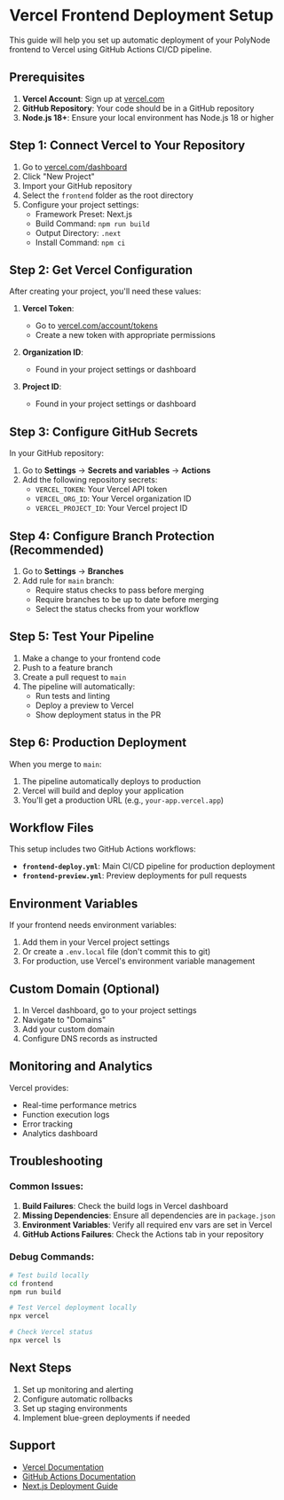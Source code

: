 # Vercel Frontend Deployment Setup

This guide will help you set up automatic deployment of your PolyNode frontend to Vercel using GitHub Actions CI/CD pipeline.

## Prerequisites

1. **Vercel Account**: Sign up at [vercel.com](https://vercel.com)
2. **GitHub Repository**: Your code should be in a GitHub repository
3. **Node.js 18+**: Ensure your local environment has Node.js 18 or higher

## Step 1: Connect Vercel to Your Repository

1. Go to [vercel.com/dashboard](https://vercel.com/dashboard)
2. Click "New Project"
3. Import your GitHub repository
4. Select the `frontend` folder as the root directory
5. Configure your project settings:
   - Framework Preset: Next.js
   - Build Command: `npm run build`
   - Output Directory: `.next`
   - Install Command: `npm ci`

## Step 2: Get Vercel Configuration

After creating your project, you'll need these values:

1. **Vercel Token**:
   - Go to [vercel.com/account/tokens](https://vercel.com/account/tokens)
   - Create a new token with appropriate permissions

2. **Organization ID**:
   - Found in your project settings or dashboard

3. **Project ID**:
   - Found in your project settings or dashboard

## Step 3: Configure GitHub Secrets

In your GitHub repository:

1. Go to **Settings** → **Secrets and variables** → **Actions**
2. Add the following repository secrets:
   - `VERCEL_TOKEN`: Your Vercel API token
   - `VERCEL_ORG_ID`: Your Vercel organization ID
   - `VERCEL_PROJECT_ID`: Your Vercel project ID

## Step 4: Configure Branch Protection (Recommended)

1. Go to **Settings** → **Branches**
2. Add rule for `main` branch:
   - Require status checks to pass before merging
   - Require branches to be up to date before merging
   - Select the status checks from your workflow

## Step 5: Test Your Pipeline

1. Make a change to your frontend code
2. Push to a feature branch
3. Create a pull request to `main`
4. The pipeline will automatically:
   - Run tests and linting
   - Deploy a preview to Vercel
   - Show deployment status in the PR

## Step 6: Production Deployment

When you merge to `main`:
1. The pipeline automatically deploys to production
2. Vercel will build and deploy your application
3. You'll get a production URL (e.g., `your-app.vercel.app`)

## Workflow Files

This setup includes two GitHub Actions workflows:

- **`frontend-deploy.yml`**: Main CI/CD pipeline for production deployment
- **`frontend-preview.yml`**: Preview deployments for pull requests

## Environment Variables

If your frontend needs environment variables:

1. Add them in your Vercel project settings
2. Or create a `.env.local` file (don't commit this to git)
3. For production, use Vercel's environment variable management

## Custom Domain (Optional)

1. In Vercel dashboard, go to your project settings
2. Navigate to "Domains"
3. Add your custom domain
4. Configure DNS records as instructed

## Monitoring and Analytics

Vercel provides:
- Real-time performance metrics
- Function execution logs
- Error tracking
- Analytics dashboard

## Troubleshooting

### Common Issues:

1. **Build Failures**: Check the build logs in Vercel dashboard
2. **Missing Dependencies**: Ensure all dependencies are in `package.json`
3. **Environment Variables**: Verify all required env vars are set in Vercel
4. **GitHub Actions Failures**: Check the Actions tab in your repository

### Debug Commands:

```bash
# Test build locally
cd frontend
npm run build

# Test Vercel deployment locally
npx vercel

# Check Vercel status
npx vercel ls
```

## Next Steps

1. Set up monitoring and alerting
2. Configure automatic rollbacks
3. Set up staging environments
4. Implement blue-green deployments if needed

## Support

- [Vercel Documentation](https://vercel.com/docs)
- [GitHub Actions Documentation](https://docs.github.com/en/actions)
- [Next.js Deployment Guide](https://nextjs.org/docs/deployment)
